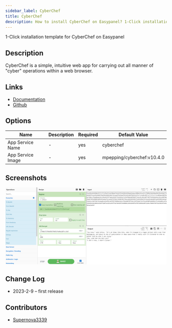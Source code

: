 ```yaml
---
sidebar_label: CyberChef
title: CyberChef
description: How to install CyberChef on Easypanel? 1-Click installation template for CyberChef on Easypanel
---
```


<!-- generated -->

1-Click installation template for CyberChef on Easypanel

## Description

CyberChef is a simple, intuitive web app for carrying out all manner of &quot;cyber&quot; operations within a web browser.

## Links

- [Documentation](https://github.com/gchq/CyberChef/wiki)
- [Github](https://github.com/gchq/CyberChef)

## Options

Name | Description | Required | Default Value
-|-|-|-
App Service Name | - | yes | cyberchef
App Service Image | - | yes | mpepping/cyberchef:v10.4.0

## Screenshots

![CyberChef Screenshot](./assets/screenshot.png)

## Change Log

- 2023-2-9 – first release

## Contributors

- [Supernova3339](https://github.com/Supernova3339)
